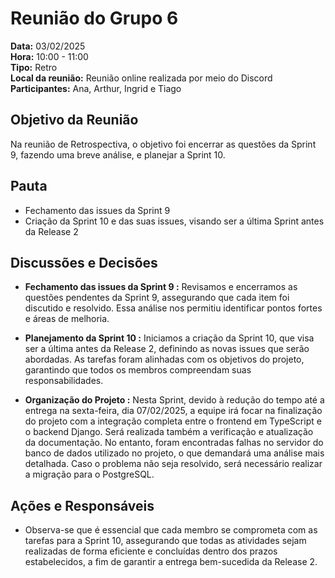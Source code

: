 # Reunião do Grupo 6

**Data:** 03/02/2025   
**Hora:** 10:00 - 11:00  
**Tipo:** Retro  
**Local da reunião:** Reunião online realizada por meio do Discord  
**Participantes:** Ana, Arthur, Ingrid e Tiago 

## Objetivo da Reunião
Na reunião de Retrospectiva, o objetivo foi encerrar as questões da Sprint 9, fazendo uma breve análise, e planejar a Sprint 10.

## Pauta
- Fechamento das issues da Sprint 9
- Criação da Sprint 10 e das suas issues, visando ser a última Sprint antes da Release 2 

## Discussões e Decisões

- **Fechamento das issues da Sprint 9 :**
Revisamos e encerramos as questões pendentes da Sprint 9, assegurando que cada item foi discutido e resolvido. Essa análise nos permitiu identificar pontos fortes e áreas de melhoria.

- **Planejamento da Sprint 10 :**
Iniciamos a criação da Sprint 10, que visa ser a última antes da Release 2, definindo as novas issues que serão abordadas. As tarefas foram alinhadas com os objetivos do projeto, garantindo que todos os membros compreendam suas responsabilidades.

- **Organização do Projeto :**
Nesta Sprint, devido à redução do tempo até a entrega na sexta-feira, dia 07/02/2025, a equipe irá focar na finalização do projeto com a integração completa entre o frontend em TypeScript e o backend Django. Será realizada também a verificação e atualização da documentação. No entanto, foram encontradas falhas no servidor do banco de dados utilizado no projeto, o que demandará uma análise mais detalhada. Caso o problema não seja resolvido, será necessário realizar a migração para o PostgreSQL.

## Ações e Responsáveis

- Observa-se que é essencial que cada membro se comprometa com as tarefas para a Sprint 10, assegurando que todas as atividades sejam realizadas de forma eficiente e concluídas dentro dos prazos estabelecidos, a fim de garantir a entrega bem-sucedida da Release 2.

